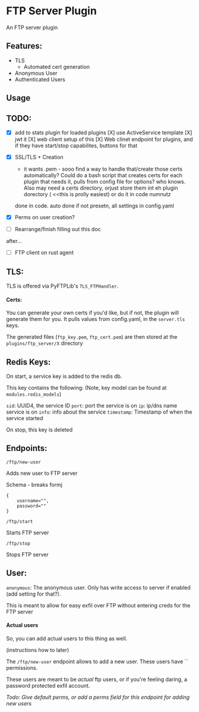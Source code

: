 # FTP Server Plugin

An FTP server plugin

## Features:

- TLS
    - Automated cert generation
- Anonymous User
- Authenticated Users

## Usage

## TODO:
- [X] add to stats plugin for loaded plugins 
    [X] use ActiveService template
    [X] jwt it
    [X] web client setup of this
    [X] Web clinet endpoint for plugins, 
        and if they have start/stop capabilites, buttons for that

- [X] SSL/TLS + Creation
    - it wants .pem - sooo find a way to handle that/create those certs automatically? Could do a bash script that creates certs for each plugin that needs it, pulls from config file for options? who knows. Also may need a certs directory, orjust store them int eh plugin dorectory ( <<this is prolly easiest)
    or do it in code numnutz

    done in code. auto done if not presetn, all settings in config.yaml

- [X] Perms on user creation?

- [ ] Rearrange/finish filling out this doc

after...
- [ ] FTP client on rust agent

## TLS:

TLS is offered via PyFTPLib's `TLS_FTPHandler`.


#### Certs:
You can generate your own certs if you'd like, but if not, the plugin will generate them for you. It pulls values from config.yaml, in the `server.tls` keys.

The generated files (`ftp_key.pem`,   `ftp_cert.pem`) are then stored at the `plugins/ftp_server/X` directory

## Redis Keys:

On start, a service key is added to the redis db. 

This key contains the following: (Note, key model can be found at `modules.redis_models`)

`sid`: UUID4, the service ID
`port`: port the service is on
`ip`: ip/dns name service is on
`info`: info about the service
`timestamp`: Timestamp of when the service started

On stop, this key is deleted


## Endpoints:

`/ftp/new-user`

Adds new user to FTP server

Schema - breaks formj
```
{
    username="",
    password=""
}

```

`/ftp/start`

Starts FTP server


`/ftp/stop`

Stops FTP server


## User:

`anonymous`: The anonymous user. Only has write access to server if enabled (add setting for that?). 

This is meant to allow for easy exfil over FTP without entering creds for the FTP server


#### Actual users
So, you can add actual users to this thing as well.

(instructions how to later)

The `/ftp/new-user` endpoint allows to add a new user. These users have `` permissions.

These users are meant to be *actual* ftp users, or if you're feeling daring, a password protected exfil account. 

*Todo: Give default perms, or add a perms field for this endpoint for adding new users*